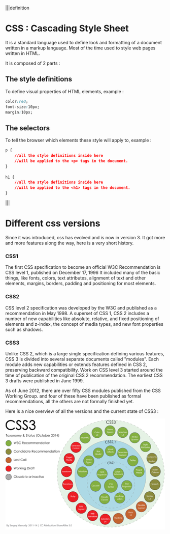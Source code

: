 |||definition
# CSS : Cascading Style Sheet

It is a standard language used to define look and formatting of a document written in a markup language. Most of the time used to style web pages written in HTML.

It is composed of 2 parts :

## The style definitions

To define visual properties of HTML elements, example : 
```css
color:red;
font-size:10px;
margin:10px;
```
    
## The selectors

To tell the browser which elements these style will apply to, example :

```css
p {
    //all the style definitions inside here 
    //will be applied to the <p> tags in the document.
}

h1 {
    //all the style definitions inside here 
    //will be applied to the <h1> tags in the document.
}
```

|||


# Different css versions

Since it was introduced, css has evolved and is now in version 3. It got more and more features along the way, here is a very short history.

### CSS1

The first CSS specification to become an official W3C Recommendation is CSS level 1, published on December 17, 1996
It included many of the basic things, like fonts, colors, text attributes, alignment of text and other elements, margins, borders, padding and positioning for most elements. 


### CSS2

CSS level 2 specification was developed by the W3C and published as a recommendation in May 1998. A superset of CSS 1, CSS 2 includes a number of new capabilities like absolute, relative, and fixed positioning of elements and z-index, the concept of media types, and new font properties such as shadows.

### CSS3

Unlike CSS 2, which is a large single specification defining various features, CSS 3 is divided into several separate documents called "modules". Each module adds new capabilities or extends features defined in CSS 2, preserving backward compatibility. Work on CSS level 3 started around the time of publication of the original CSS 2 recommendation. The earliest CSS 3 drafts were published in June 1999.

As of June 2012, there are over fifty CSS modules published from the CSS Working Group. and four of these have been published as formal recommendations, all the others are not formally finished yet.

Here is a nice overview of all the versions and the current state of CSS3 :

![CSS321](.guides/img/CSS3_2_1.svg)


